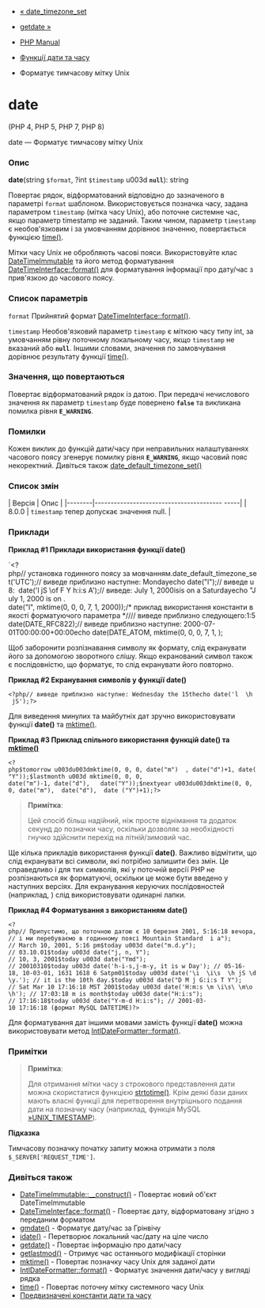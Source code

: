 - [« date_timezone_set](function.date-timezone-set.md)
- [getdate »](function.getdate.md)

- [PHP Manual](index.md)
- [Функції дати та часу](ref.datetime.md)
- Форматує тимчасову мітку Unix

# date

(PHP 4, PHP 5, PHP 7, PHP 8)

date — Форматує тимчасову мітку Unix

### Опис

**date**(string `$format`, ?int `$timestamp` u003d **`null`**): string

Повертає рядок, відформатований відповідно до зазначеного в
параметрі `format` шаблоном. Використовується позначка часу, задана
параметром `timestamp` (мітка часу Unix), або поточне системне
час, якщо параметр timestamp не заданий. Таким чином, параметр
`timestamp` є необов'язковим і за умовчанням дорівнює значенню,
повертається функцією [time()](function.time.md).

Мітки часу Unix не обробляють часові пояси. Використовуйте клас
[DateTimeImmutable](class.datetimeimmutable.md) та його метод
форматування [DateTimeInterface::format()](datetime.format.md) для
форматування інформації про дату/час з прив'язкою до часового поясу.

### Список параметрів

`format`
Прийнятий формат [DateTimeInterface::format()](datetime.format.md).

`timestamp`
Необов'язковий параметр `timestamp` є міткою часу
типу int, за умовчанням рівну поточному локальному часу, якщо
`timestamp` не вказаний або **`null`**. Іншими словами, значення по
замовчування дорівнює результату функції [time()](function.time.md).

### Значення, що повертаються

Повертає відформатований рядок із датою. При передачі нечислового
значення як параметр `timestamp` буде повернено **`false`** та
викликана помилка рівня **`E_WARNING`**.

### Помилки

Кожен виклик до функцій дати/часу при неправильних налаштуваннях
часового поясу згенерує помилку рівня **`E_WARNING`**, якщо часовий
пояс некоректний. Дивіться також
[date_default_timezone_set()](function.date-default-timezone-set.md)

### Список змін

| Версія | Опис |
|--------|---------------------------------------- -----|
| 8.0.0 | `timestamp` тепер допускає значення null. |

### Приклади

**Приклад #1 Приклади використання функції **date()****

`<?php// установка годинного поясу за мовчанням.date_default_timezone_set('UTC');// виведе приблизно наступне: Mondayecho date("l");// виведе u8:  date('l jS \of F Y h:i:s A');// виведе: July 1, 2000isis on a Saturdayecho "July 1, 2000 is on . date("l", mktime(0, 0, 0, 7, 1, 2000));/* приклад використання константи в якості форматуючого параметра *//// виведе приблизно следующего:1:5 date(DATE_RFC822);// виведе приблизно наступне: 2000-07-01T00:00:00+00:00echo date(DATE_ATOM, mktime(0, 0, 0, 7, 1, );

Щоб заборонити розпізнавання символу як формату, слід
екранувати його за допомогою зворотного слішу. Якщо екранований символ
також є послідовністю, що форматує, то слід
екранувати його повторно.

**Приклад #2 Екранування символів у функції **date()****

`<?php// виведе приблизно наступне: Wednesday the 15thecho date('l  \h  jS');?> `

Для виведення минулих та майбутніх дат зручно використовувати функції
**date()** та [mktime()](function.mktime.md).

**Приклад #3 Приклад спільного використання функцій **date()** та
[mktime()](function.mktime.md)**

` <?php$tomorrow u003du003dmktime(0, 0, 0, date("m")  , date("d")+1, date("Y"));$lastmonth u003d mktime(0, 0, 0, date("m")-1, date("d"),   date("Y"));$nextyear u003du003dmktime(0, 0, 0, date("m"),  date("d"),  date ("Y")+1);?> `

> **Примітка**:
>
> Цей спосіб більш надійний, ніж просте віднімання та додаток
> секунд до позначки часу, оскільки дозволяє за необхідності гнучко
> здійснити перехід на літній/зимовий час.

Ще кілька прикладів використання функції **date()**. Важливо відмітити,
що слід екранувати всі символи, які потрібно залишити без
змін. Це справедливо і для тих символів, які у поточній версії
PHP не розпізнаються як форматуючі, оскільки це може бути введено
у наступних версіях. Для екранування керуючих послідовностей
(наприклад,
) слід використовувати одинарні лапки.

**Приклад #4 Форматування з використанням **date()****

`<?php// Припустимо, що поточною датою є 10 березня 2001, 5:16:18 вечора,// і ми перебуваємо в годинному поясі Mountain Standard  i a"); // March 10, 2001, 5:16 pm$today u003d date("m.d.y"); // 03.10.01$today u003d date("j, n, Y"); // 10, 3, 2001$today u003d date("Ymd"); // 20010310$today u003d date('h-i-s,j-m-y, it is w Day'); // 05-16-18, 10-03-01, 1631 1618 6 Satpm01$today u003d date('\i  \i\s  \h jS \d \y.'); // it is the 10th day.$today u003d date("D M j G:i:s T Y"); // Sat Mar 10 17:16:18 MST 2001$today u003d date('H:m:s \m \i\s\ \m\o
\h'); // 17:03:18 m is month$today u003d date("H:i:s"); // 17:16:18$today u003d date("Y-m-d H:i:s"); // 2001-03-10 17:16:18 (формат MySQL DATETIME)?> `

Для форматування дат іншими мовами замість функції **date()** можна
використовувати метод
[IntlDateFormatter::format()](intldateformatter.format.md).

### Примітки

> **Примітка**:
>
> Для отримання мітки часу з строкового представлення дати можна
> скористатися функцією [strtotime()](function.strtotime.md). Крім
> деякі бази даних мають власні функції для
> перетворення внутрішнього подання дати на позначку часу
> (наприклад, функція MySQL
> [»UNIX_TIMESTAMP](http://dev.mysql.com/doc/mysql/en/date-and-time-functions.md)).

**Підказка**

Тимчасову позначку початку запиту можна отримати з поля
`$_SERVER['REQUEST_TIME']`.

### Дивіться також

- [DateTimeImmutable::\_\_construct()](datetimeimmutable.construct.md) -
Повертає новий об'єкт DateTimeImmutable
- [DateTimeInterface::format()](datetime.format.md) - Повертає
дату, відформатовану згідно з переданим форматом
- [gmdate()](function.gmdate.md) - Форматує дату/час за
Грінвічу
- [idate()](function.idate.md) - Перетворює локальний час/дату на
ціле число
- [getdate()](function.getdate.md) - Повертає інформацію про
дати/часу
- [getlastmod()](function.getlastmod.md) - Отримує час останнього
модифікації сторінки
- [mktime()](function.mktime.md) - Повертає позначку часу Unix для
заданої дати
- [IntlDateFormatter::format()](intldateformatter.format.md) -
Форматує значення дати/часу у вигляді рядка
- [time()](function.time.md) - Повертає поточну мітку системного
часу Unix
- [Предвизначені константи дати та часу](class.datetimeinterface.md#datetime.constants.types)
